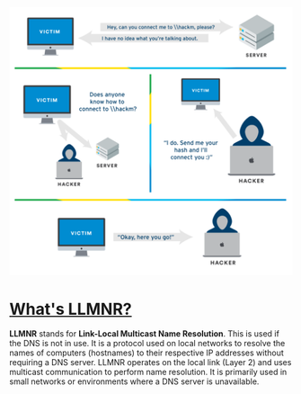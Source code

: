 ![](assets/Pasted%20image%2020241216164444.png)

# [What's LLMNR?]()

**LLMNR** stands for **Link-Local Multicast Name Resolution**. This is used if the DNS is not in use.  It is a protocol used on local networks to resolve the names of computers (hostnames) to their respective IP addresses without requiring a DNS server. LLMNR operates on the local link (Layer 2) and uses multicast communication to perform name resolution. It is primarily used in small networks or environments where a DNS server is unavailable.
